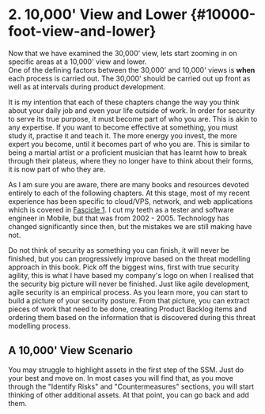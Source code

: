 # 2. 10,000' View and Lower {#10000-foot-view-and-lower}

Now that we have examined the 30,000' view, lets start zooming in on specific areas at a 10,000' view and lower.  
One of the defining factors between the 30,000' and 10,000' views is **when** each process is carried out. 
The 30,000' should be carried out up front as well as at intervals during product development.  

It is my intention that each of these chapters change the way you think about your daily job and even your life outside of work. In order for security to serve its true purpose, it must become part of who you are. This is akin to any expertise. If you want to become effective at something, you must study it, practise it and teach it. The more energy you invest, the more expert you become, until it becomes part of who you are. This is similar to being a martial artist or a proficient musician that has learnt how to break through their plateus, where they no longer have to think about their forms, it is now part of who they are.

As I am sure you are aware, there are many books and resources devoted entirely to each of the following chapters. At this stage, most of my recent experience has been specific to cloud/VPS, network, and web applications which is covered in [Fascicle 1](https://leanpub.com/holistic-infosec-for-web-developers-fascicle1-vps-network-cloud-webapplications). I cut my teeth as a tester and software engineer in Mobile, but that was from 2002 - 2005. Technology has changed significantly since then, but the mistakes we are still making have not.

Do not think of security as something you can finish, it will never be finished, but you can progressively improve based on the threat modelling approach in this book. Pick off the biggest wins, first with true security agility, this is what I have based my company's logo on when I realised that the security big picture will never be finished. Just like agile development, agile security is an empirical process. As you learn more, you can start to build a picture of your security posture. From that picture, you can extract pieces of work that need to be done, creating Product Backlog items and ordering them based on the information that is discovered during this threat modelling process.

## A 10,000' View Scenario

You may struggle to highlight assets in the first step of the SSM. Just do your best and move on. In most cases you will find that, as you move through the "Identify Risks" and "Countermeasures" sections, you will start thinking of other additional assets. At that point, you can go back and add them.